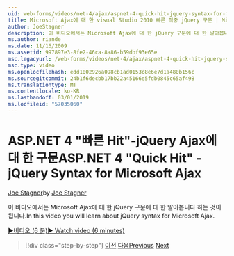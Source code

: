 ```yaml
---
uid: web-forms/videos/net-4/ajax/aspnet-4-quick-hit-jquery-syntax-for-microsoft-ajax
title: Microsoft Ajax에 대 한 visual Studio 2010 빠른 적중 jQuery 구문 | Microsoft Docs
author: JoeStagner
description: 이 비디오에서는 Microsoft Ajax에 대 한 jQuery 구문에 대 한 알아봅니다 하는 것이 됩니다.
ms.author: riande
ms.date: 11/16/2009
ms.assetid: 997897e3-8fe2-46ca-8a86-b59dbf93e65e
msc.legacyurl: /web-forms/videos/net-4/ajax/aspnet-4-quick-hit-jquery-syntax-for-microsoft-ajax
msc.type: video
ms.openlocfilehash: edd1002926a098cb1ad0153c8e6e7d1a480b156c
ms.sourcegitcommit: 24b1f6decbb17bb22a45166e5fdb0845c65af498
ms.translationtype: MT
ms.contentlocale: ko-KR
ms.lasthandoff: 03/01/2019
ms.locfileid: "57035060"
---
```

<a name="aspnet-4-quick-hit---jquery-syntax-for-microsoft-ajax"></a><span data-ttu-id="b4d5e-103">ASP.NET 4 "빠른 Hit"-jQuery Ajax에 대 한 구문</span><span class="sxs-lookup"><span data-stu-id="b4d5e-103">ASP.NET 4 "Quick Hit" - jQuery Syntax for Microsoft Ajax</span></span>
====================
<span data-ttu-id="b4d5e-104">[Joe Stagner](https://github.com/JoeStagner)</span><span class="sxs-lookup"><span data-stu-id="b4d5e-104">by [Joe Stagner](https://github.com/JoeStagner)</span></span>

<span data-ttu-id="b4d5e-105">이 비디오에서는 Microsoft Ajax에 대 한 jQuery 구문에 대 한 알아봅니다 하는 것이 됩니다.</span><span class="sxs-lookup"><span data-stu-id="b4d5e-105">In this video you will learn about jQuery syntax for Microsoft Ajax.</span></span> 

[<span data-ttu-id="b4d5e-106">&#9654;비디오 (6 분)</span><span class="sxs-lookup"><span data-stu-id="b4d5e-106">&#9654; Watch video (6 minutes)</span></span>](https://channel9.msdn.com/Blogs/ASP-NET-Site-Videos/aspnet-4-quick-hit-jquery-syntax-for-microsoft-ajax)

> [!div class="step-by-step"]
> <span data-ttu-id="b4d5e-107">[이전](aspnet-4-quick-hit-the-scriptloader.md)
> [다음](aspnet-4-quick-hit-ajax-data-templates.md)</span><span class="sxs-lookup"><span data-stu-id="b4d5e-107">[Previous](aspnet-4-quick-hit-the-scriptloader.md)
[Next](aspnet-4-quick-hit-ajax-data-templates.md)</span></span>
